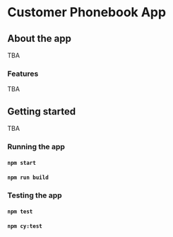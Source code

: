 # Customer Phonebook App

## About the app

TBA

### Features

TBA

## Getting started

TBA

### Running the app

#### `npm start`

#### `npm run build`

### Testing the app

#### `npm test`

#### `npm cy:test`
